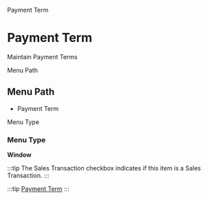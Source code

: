 
Payment Term
# Payment Term


Maintain Payment Terms

Menu Path
## Menu Path



- Payment Term

Menu Type
### Menu Type

**Window**

:::tip
The Sales Transaction checkbox indicates if this item is a Sales Transaction.
:::

:::tip
[Payment Term](functional-guide/window/window-payment-term.md)
:::